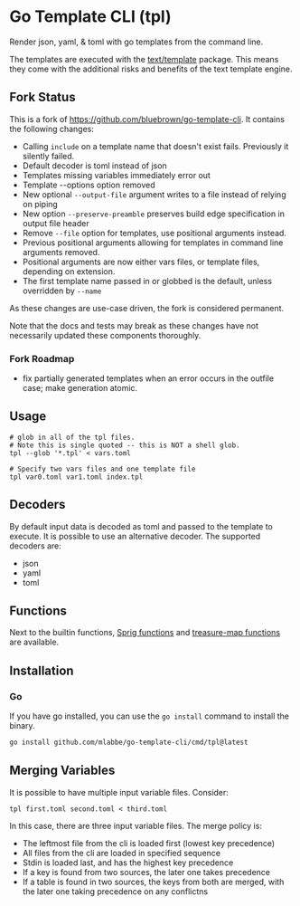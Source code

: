 # Go Template CLI (tpl)

Render json, yaml, & toml with go templates from the command line.

The templates are executed with the [text/template](https://pkg.go.dev/text/template) package. This means they come with the additional risks and benefits of the text template engine.

## Fork Status ##

This is a fork of https://github.com/bluebrown/go-template-cli.  It contains the following changes:

 - Calling `include` on a template name that doesn't exist fails. Previously it silently failed.
 - Default decoder is toml instead of json
 - Templates missing variables immediately error out
 - Template --options option removed
 - New optional `--output-file` argument writes to a file instead of relying on piping
 - New option `--preserve-preamble` preserves build edge specification in output file header
 - Remove `--file` option for templates, use positional arguments instead.
 - Previous positional arguments allowing for templates in command line arguments removed.
 - Positional arguments are now either vars files, or template files, depending on extension.
 - The first template name passed in or globbed is the default, unless overridden by `--name`
 
As these changes are use-case driven, the fork is considered permanent.

Note that the docs and tests may break as these changes have not necessarily updated these components thoroughly.

### Fork Roadmap ###

 - fix partially generated templates when an error occurs in the outfile case; make generation atomic.

## Usage

    # glob in all of the tpl files.
    # Note this is single quoted -- this is NOT a shell glob.
    tpl --glob '*.tpl' < vars.toml
    
    # Specify two vars files and one template file
    tpl var0.toml var1.toml index.tpl
    
## Decoders

By default input data is decoded as toml and passed to the template to execute. It is possible to use an alternative decoder. The supported decoders are:

- json
- yaml
- toml

## Functions

Next to the builtin functions, [Sprig functions](http://masterminds.github.io/sprig/) and [treasure-map functions](https://github.com/mlabbe/treasure-map) are available.

## Installation

### Go

If you have go installed, you can use the `go install` command to install the binary.

```bash
go install github.com/mlabbe/go-template-cli/cmd/tpl@latest
```

## Merging Variables ##

It is possible to have multiple input variable files.  Consider:

    tpl first.toml second.toml < third.toml
    
In this case, there are three input variable files.  The merge policy is:

 - The leftmost file from the cli is loaded first (lowest key precedence)
 - All files from the cli are loaded in specified sequence
 - Stdin is loaded last, and has the highest key precedence
 - If a key is found from two sources, the later one takes precedence
 - If a table is found in two sources, the keys from both are merged,
   with the later one taking precedence on any conflictns
